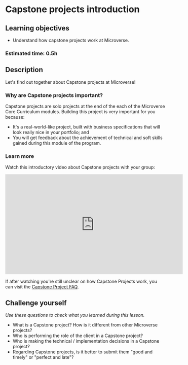 # Capstone projects introduction

## Learning objectives

- Understand how capstone projects work at Microverse.

### Estimated time: 0.5h

## Description
Let's find out together about Capstone projects at Microverse!

### Why are Capstone projects important?
Capstone projects are solo projects at the end of the each of the Microverse Core Curriculum modules. Building this project is very important for you because:

- It's a real-world-like project, built with business specifications that will look really nice in your portfolio; and
- You will get feedback about the achievement of technical and soft skills gained during this module of the program.

### Learn more

Watch this introductory video about Capstone projects with your group:
<iframe width="560" height="315" src="https://www.youtube-nocookie.com/embed/2dBGijG_a7I" frameborder="0" allow="accelerometer; autoplay; clipboard-write; encrypted-media; gyroscope; picture-in-picture" allowfullscreen></iframe>


If after watching you're still unclear on how Capstone Projects work, you can visit the [Capstone Project FAQ](https://microverse.zendesk.com/hc/en-us/sections/360009497534-Capstone-Projects).

## Challenge yourself
*Use these questions to check what you learned during this lesson.* 

- What is a Capstone project? How is it different from other Microverse projects?
- Who is performing the role of the client in a Capstone project?
- Who is making the technical / implementation decisions in a Capstone project?
- Regarding Capstone projects, is it better to submit them "good and timely" or "perfect and late"?
